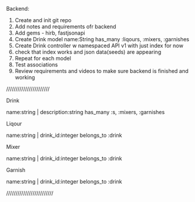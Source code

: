 Backend:

1. Create and init git repo
2. Add notes and requirements ofr backend
3. Add gems - hirb, fastjsonapi
4. Create Drink model name:String has_many :liqours, :mixers, :garnishes
5. Create Drink controller w namespaced API v1 with just index for now
6. check that index works and json data(seeds) are appearing
7. Repeat for each model
8. Test associations 
9. Review requirements and videos to make sure backend is finished and working

///////////////////////

Drink 

name:string | description:string
has_many :s, :mixers, :garnishes

Liqour

name:string | drink_id:integer 
belongs_to :drink

Mixer

name:string | drink_id:integer
belongs_to :drink

Garnish

name:string | drink_id:integer
belongs_to :drink

/////////////////////////